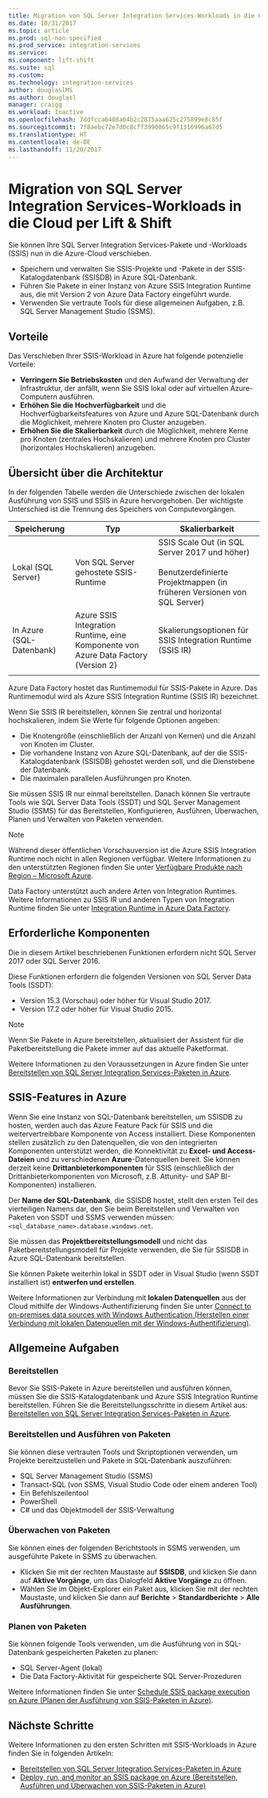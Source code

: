 ```yaml
---
title: Migration von SQL Server Integration Services-Workloads in die Cloud per Lift & Shift | Microsoft-Dokumentation
ms.date: 10/31/2017
ms.topic: article
ms.prod: sql-non-specified
ms.prod_service: integration-services
ms.service: 
ms.component: lift-shift
ms.suite: sql
ms.custom: 
ms.technology: integration-services
author: douglaslMS
ms.author: douglasl
manager: craigg
ms.workload: Inactive
ms.openlocfilehash: 7ddfcca6408a64b2c2875aaa625c275899e8c85f
ms.sourcegitcommit: 7f8aebc72e7d0c8cff3990865c9f1316996a67d5
ms.translationtype: HT
ms.contentlocale: de-DE
ms.lasthandoff: 11/20/2017
---
```

# <a name="lift-and-shift-sql-server-integration-services-workloads-to-the-cloud"></a>Migration von SQL Server Integration Services-Workloads in die Cloud per Lift & Shift
Sie können Ihre SQL Server Integration Services-Pakete und -Workloads (SSIS) nun in die Azure-Cloud verschieben.
-   Speichern und verwalten Sie SSIS-Projekte und -Pakete in der SSIS-Katalogdatenbank (SSISDB) in Azure SQL-Datenbank.
-   Führen Sie Pakete in einer Instanz von Azure SSIS Integration Runtime aus, die mit Version 2 von Azure Data Factory eingeführt wurde.
-   Verwenden Sie vertraute Tools für diese allgemeinen Aufgaben, z.B. SQL Server Management Studio (SSMS).

## <a name="benefits"></a>Vorteile
Das Verschieben Ihrer SSIS-Workload in Azure hat folgende potenzielle Vorteile:
-   **Verringern Sie Betriebskosten** und den Aufwand der Verwaltung der Infrastruktur, der anfällt, wenn Sie SSIS lokal oder auf virtuellen Azure-Computern ausführen.
-   **Erhöhen Sie die Hochverfügbarkeit** und die Hochverfügbarkeitsfeatures von Azure und Azure SQL-Datenbank durch die Möglichkeit, mehrere Knoten pro Cluster anzugeben.
-   **Erhöhen Sie die Skalierbarkeit** durch die Möglichkeit, mehrere Kerne pro Knoten (zentrales Hochskalieren) und mehrere Knoten pro Cluster (horizontales Hochskalieren) anzugeben.

## <a name="architecture-overview"></a>Übersicht über die Architektur
In der folgenden Tabelle werden die Unterschiede zwischen der lokalen Ausführung von SSIS und SSIS in Azure hervorgehoben. Der wichtigste Unterschied ist die Trennung des Speichers von Computevorgängen.

| Speicherung | Typ | Skalierbarkeit |
|---|---|---|
| Lokal (SQL Server) | Von SQL Server gehostete SSIS-Runtime | SSIS Scale Out (in SQL Server 2017 und höher)<br/><br/>Benutzerdefinierte Projektmappen (in früheren Versionen von SQL Server) |
| In Azure (SQL-Datenbank) | Azure SSIS Integration Runtime, eine Komponente von Azure Data Factory (Version 2) | Skalierungsoptionen für SSIS Integration Runtime (SSIS IR) |
| | | |

Azure Data Factory hostet das Runtimemodul für SSIS-Pakete in Azure. Das Runtimemodul wird als Azure SSIS Integration Runtime (SSIS IR) bezeichnet.

Wenn Sie SSIS IR bereitstellen, können Sie zentral und horizontal hochskalieren, indem Sie Werte für folgende Optionen angeben:
-   Die Knotengröße (einschließlich der Anzahl von Kernen) und die Anzahl von Knoten im Cluster.
-   Die vorhandene Instanz von Azure SQL-Datenbank, auf der die SSIS-Katalogdatenbank (SSISDB) gehostet werden soll, und die Dienstebene der Datenbank.
-   Die maximalen parallelen Ausführungen pro Knoten.

Sie müssen SSIS IR nur einmal bereitstellen. Danach können Sie vertraute Tools wie SQL Server Data Tools (SSDT) und SQL Server Management Studio (SSMS) für das Bereitstellen, Konfigurieren, Ausführen, Überwachen, Planen und Verwalten von Paketen verwenden.

> [!NOTE]
> Während dieser öffentlichen Vorschauversion ist die Azure SSIS Integration Runtime noch nicht in allen Regionen verfügbar. Weitere Informationen zu den unterstützten Regionen finden Sie unter [Verfügbare Produkte nach Region – Microsoft Azure](https://azure.microsoft.com/regions/services/).

Data Factory unterstützt auch andere Arten von Integration Runtimes. Weitere Informationen zu SSIS IR und anderen Typen von Integration Runtime finden Sie unter [Integration Runtime in Azure Data Factory](https://docs.microsoft.com/azure/data-factory/concepts-integration-runtime).

## <a name="prerequisites"></a>Erforderliche Komponenten
Die in diesem Artikel beschriebenen Funktionen erfordern nicht SQL Server 2017 oder SQL Server 2016.

Diese Funktionen erfordern die folgenden Versionen von SQL Server Data Tools (SSDT):
-   Version 15.3 (Vorschau) oder höher für Visual Studio 2017.
-   Version 17.2 oder höher für Visual Studio 2015.

> [!NOTE]
> Wenn Sie Pakete in Azure bereitstellen, aktualisiert der Assistent für die Paketbereitstellung die Pakete immer auf das aktuelle Paketformat.

Weitere Informationen zu den Voraussetzungen in Azure finden Sie unter [Bereitstellen von SQL Server Integration Services-Paketen in Azure](https://docs.microsoft.com/azure/data-factory/tutorial-deploy-ssis-packages-azure).

## <a name="ssis-features-on-azure"></a>SSIS-Features in Azure

Wenn Sie eine Instanz von SQL-Datenbank bereitstellen, um SSISDB zu hosten, werden auch das Azure Feature Pack für SSIS und die weitervertreibbare Komponente von Access installiert. Diese Komponenten stellen zusätzlich zu den Datenquellen, die von den integrierten Komponenten unterstützt werden, die Konnektivität zu **Excel- und Access-Dateien** und zu verschiedenen **Azure**-Datenquellen bereit. Sie können derzeit keine **Drittanbieterkomponenten** für SSIS (einschließlich der Drittanbieterkomponenten von Microsoft, z.B. Attunity- und SAP BI-Komponenten) installieren.

Der **Name der SQL-Datenbank**, die SSISDB hostet, stellt den ersten Teil des vierteiligen Namens dar, den Sie beim Bereitstellen und Verwalten von Paketen von SSDT und SSMS verwenden müssen: `<sql_database_name>.database.windows.net`.

Sie müssen das **Projektbereitstellungsmodell** und nicht das Paketbereitstellungsmodell für Projekte verwenden, die Sie für SSISDB in Azure SQL-Datenbank bereitstellen.

Sie können Pakete weiterhin lokal in SSDT oder in Visual Studio (wenn SSDT installiert ist) **entwerfen und erstellen**.

Weitere Informationen zur Verbindung mit **lokalen Datenquellen** aus der Cloud mithilfe der Windows-Authentifizierung finden Sie unter [Connect to on-premises data sources with Windows Authentication (Herstellen einer Verbindung mit lokalen Datenquellen mit der Windows-Authentifizierung)](ssis-azure-connect-with-windows-auth.md).

## <a name="common-tasks"></a>Allgemeine Aufgaben

### <a name="provision"></a>Bereitstellen
Bevor Sie SSIS-Pakete in Azure bereitstellen und ausführen können, müssen Sie die SSIS-Katalogdatenbank und Azure SSIS Integration Runtime bereitstellen. Führen Sie die Bereitstellungsschritte in diesem Artikel aus: [Bereitstellen von SQL Server Integration Services-Paketen in Azure](https://docs.microsoft.com/azure/data-factory/tutorial-deploy-ssis-packages-azure).

### <a name="deploy-and-run-packages"></a>Bereitstellen und Ausführen von Paketen
Sie können diese vertrauten Tools und Skriptoptionen verwenden, um Projekte bereitzustellen und Pakete in SQL-Datenbank auszuführen:
-   SQL Server Management Studio (SSMS)
-   Transact-SQL (von SSMS, Visual Studio Code oder einem anderen Tool)
-   Ein Befehlszeilentool
-   PowerShell
-   C# und das Objektmodell der SSIS-Verwaltung

### <a name="monitor-packages"></a>Überwachen von Paketen
Sie können eines der folgenden Berichtstools in SSMS verwenden, um ausgeführte Pakete in SSMS zu überwachen.
-   Klicken Sie mit der rechten Maustaste auf **SSISDB**, und klicken Sie dann auf **Aktive Vorgänge**, um das Dialogfeld **Aktive Vorgänge** zu öffnen.
-   Wählen Sie im Objekt-Explorer ein Paket aus, klicken Sie mit der rechten Maustaste, und klicken Sie dann auf **Berichte** > **Standardberichte** > **Alle Ausführungen**.

### <a name="schedule-packages"></a>Planen von Paketen
Sie können folgende Tools verwenden, um die Ausführung von in SQL-Datenbank gespeicherten Paketen zu planen:
-   SQL Server-Agent (lokal)
-   Die Data Factory-Aktivität für gespeicherte SQL Server-Prozeduren

Weitere Informationen finden Sie unter [Schedule SSIS package execution on Azure (Planen der Ausführung von SSIS-Paketen in Azure)](ssis-azure-schedule-packages.md).

## <a name="next-steps"></a>Nächste Schritte
Weitere Informationen zu den ersten Schritten mit SSIS-Workloads in Azure finden Sie in folgenden Artikeln:
-   [Bereitstellen von SQL Server Integration Services-Paketen in Azure](https://docs.microsoft.com/azure/data-factory/tutorial-deploy-ssis-packages-azure)
-   [Deploy, run, and monitor an SSIS package on Azure (Bereitstellen, Ausführen und Überwachen von SSIS-Paketen in Azure)](ssis-azure-deploy-run-monitor-tutorial.md)
